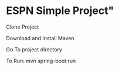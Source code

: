 # ESPN Simple Project"

Clone Project

Download and Install Maven

Go To project directory

To Run: mvn spring-boot:run


